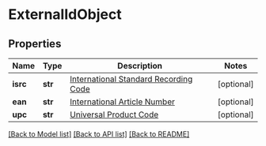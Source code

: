 # ExternalIdObject

## Properties
Name | Type | Description | Notes
------------ | ------------- | ------------- | -------------
**isrc** | **str** | [International Standard Recording Code](http://en.wikipedia.org/wiki/International_Standard_Recording_Code)  | [optional] 
**ean** | **str** | [International Article Number](http://en.wikipedia.org/wiki/International_Article_Number_%28EAN%29)  | [optional] 
**upc** | **str** | [Universal Product Code](http://en.wikipedia.org/wiki/Universal_Product_Code)  | [optional] 

[[Back to Model list]](../README.md#documentation-for-models) [[Back to API list]](../README.md#documentation-for-api-endpoints) [[Back to README]](../README.md)

